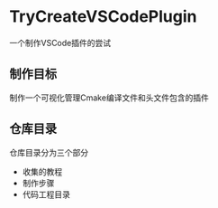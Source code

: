 # TryCreateVSCodePlugin
一个制作VSCode插件的尝试
## 制作目标
制作一个可视化管理Cmake编译文件和头文件包含的插件
## 仓库目录
仓库目录分为三个部分
- 收集的教程
- 制作步骤
- 代码工程目录
